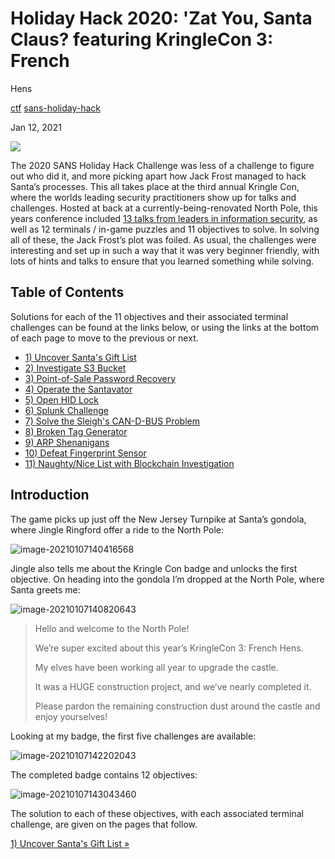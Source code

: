 # Holiday Hack 2020: 'Zat You, Santa Claus? featuring KringleCon 3: French
Hens

[ctf](/tags#ctf ) [sans-holiday-hack](/tags#sans-holiday-hack )  
  
Jan 12, 2021

![](https://0xdfimages.gitlab.io/img/hh20-cover.png)

The 2020 SANS Holiday Hack Challenge was less of a challenge to figure out who
did it, and more picking apart how Jack Frost managed to hack Santa’s
processes. This all takes place at the third annual Kringle Con, where the
worlds leading security practitioners show up for talks and challenges. Hosted
at back at a currently-being-renovated North Pole, this years conference
included [13 talks from leaders in information
security](https://www.youtube.com/playlist?list=PLjLd1hNA7YVwqXqaBJfbXqkFb7LKw3r31),
as well as 12 terminals / in-game puzzles and 11 objectives to solve. In
solving all of these, the Jack Frost’s plot was foiled. As usual, the
challenges were interesting and set up in such a way that it was very beginner
friendly, with lots of hints and talks to ensure that you learned something
while solving.

## Table of Contents

Solutions for each of the 11 objectives and their associated terminal
challenges can be found at the links below, or using the links at the bottom
of each page to move to the previous or next.

  * [1) Uncover Santa's Gift List](/holidayhack2020/1)
  * [2) Investigate S3 Bucket](/holidayhack2020/2)
  * [3) Point-of-Sale Password Recovery](/holidayhack2020/3)
  * [4) Operate the Santavator](/holidayhack2020/4)
  * [5) Open HID Lock](/holidayhack2020/5)
  * [6) Splunk Challenge](/holidayhack2020/6)
  * [7) Solve the Sleigh's CAN-D-BUS Problem](/holidayhack2020/7)
  * [8) Broken Tag Generator](/holidayhack2020/8)
  * [9) ARP Shenanigans](/holidayhack2020/9)
  * [10) Defeat Fingerprint Sensor](/holidayhack2020/10)
  * [11) Naughty/Nice List with Blockchain Investigation](/holidayhack2020/11)

## Introduction

The game picks up just off the New Jersey Turnpike at Santa’s gondola, where
Jingle Ringford offer a ride to the North Pole:

![image-20210107140416568](https://0xdfimages.gitlab.io/img/image-20210107140416568.png)

Jingle also tells me about the Kringle Con badge and unlocks the first
objective. On heading into the gondola I’m dropped at the North Pole, where
Santa greets me:

![image-20210107140820643](https://0xdfimages.gitlab.io/img/image-20210107140820643.png)

> Hello and welcome to the North Pole!
>
> We’re super excited about this year’s KringleCon 3: French Hens.
>
> My elves have been working all year to upgrade the castle.
>
> It was a HUGE construction project, and we’ve nearly completed it.
>
> Please pardon the remaining construction dust around the castle and enjoy
> yourselves!

Looking at my badge, the first five challenges are available:

![image-20210107142202043](https://0xdfimages.gitlab.io/img/image-20210107142202043.png)

The completed badge contains 12 objectives:

![image-20210107143043460](https://0xdfimages.gitlab.io/img/image-20210107143043460.png)

The solution to each of these objectives, with each associated terminal
challenge, are given on the pages that follow.

[1) Uncover Santa's Gift List »](/holidayhack2020/1)

[](/holidayhack2020/)


